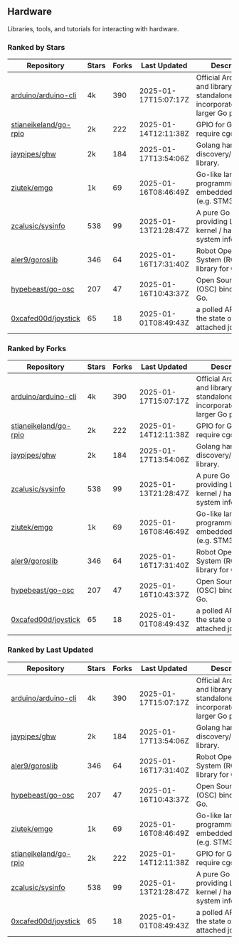 ## Hardware

Libraries, tools, and tutorials for interacting with hardware.

### Ranked by Stars

| Repository | Stars | Forks | Last Updated | Description | 
|------------|-------|-------|--------------|-------------|
| [arduino/arduino-cli](https://github.com/arduino/arduino-cli) | 4k | 390 | 2025-01-17T15:07:17Z |  Official Arduino CLI and library. Can run standalone, or be incorporated into larger Go projects. |
| [stianeikeland/go-rpio](https://github.com/stianeikeland/go-rpio) | 2k | 222 | 2025-01-14T12:11:38Z |  GPIO for Go, doesn't require cgo. |
| [jaypipes/ghw](https://github.com/jaypipes/ghw) | 2k | 184 | 2025-01-17T13:54:06Z |  Golang hardware discovery/inspection library. |
| [ziutek/emgo](https://github.com/ziutek/emgo) | 1k | 69 | 2025-01-16T08:46:49Z |  Go-like language for programming embedded systems (e.g. STM32 MCU). |
| [zcalusic/sysinfo](https://github.com/zcalusic/sysinfo) | 538 | 99 | 2025-01-13T21:28:47Z |  A pure Go library providing Linux OS / kernel / hardware system information. |
| [aler9/goroslib](https://github.com/aler9/goroslib) | 346 | 64 | 2025-01-16T17:31:40Z |  Robot Operating System (ROS) library for Go. |
| [hypebeast/go-osc](https://github.com/hypebeast/go-osc) | 207 | 47 | 2025-01-16T10:43:37Z |  Open Sound Control (OSC) bindings for Go. |
| [0xcafed00d/joystick](https://github.com/0xcafed00d/joystick) | 65 | 18 | 2025-01-01T08:49:43Z |  a polled API to read the state of an attached joystick. |

### Ranked by Forks

| Repository | Stars | Forks | Last Updated | Description | 
|------------|-------|-------|--------------|-------------|
| [arduino/arduino-cli](https://github.com/arduino/arduino-cli) | 4k | 390 | 2025-01-17T15:07:17Z |  Official Arduino CLI and library. Can run standalone, or be incorporated into larger Go projects. |
| [stianeikeland/go-rpio](https://github.com/stianeikeland/go-rpio) | 2k | 222 | 2025-01-14T12:11:38Z |  GPIO for Go, doesn't require cgo. |
| [jaypipes/ghw](https://github.com/jaypipes/ghw) | 2k | 184 | 2025-01-17T13:54:06Z |  Golang hardware discovery/inspection library. |
| [zcalusic/sysinfo](https://github.com/zcalusic/sysinfo) | 538 | 99 | 2025-01-13T21:28:47Z |  A pure Go library providing Linux OS / kernel / hardware system information. |
| [ziutek/emgo](https://github.com/ziutek/emgo) | 1k | 69 | 2025-01-16T08:46:49Z |  Go-like language for programming embedded systems (e.g. STM32 MCU). |
| [aler9/goroslib](https://github.com/aler9/goroslib) | 346 | 64 | 2025-01-16T17:31:40Z |  Robot Operating System (ROS) library for Go. |
| [hypebeast/go-osc](https://github.com/hypebeast/go-osc) | 207 | 47 | 2025-01-16T10:43:37Z |  Open Sound Control (OSC) bindings for Go. |
| [0xcafed00d/joystick](https://github.com/0xcafed00d/joystick) | 65 | 18 | 2025-01-01T08:49:43Z |  a polled API to read the state of an attached joystick. |

### Ranked by Last Updated

| Repository | Stars | Forks | Last Updated | Description | 
|------------|-------|-------|--------------|-------------|
| [arduino/arduino-cli](https://github.com/arduino/arduino-cli) | 4k | 390 | 2025-01-17T15:07:17Z |  Official Arduino CLI and library. Can run standalone, or be incorporated into larger Go projects. |
| [jaypipes/ghw](https://github.com/jaypipes/ghw) | 2k | 184 | 2025-01-17T13:54:06Z |  Golang hardware discovery/inspection library. |
| [aler9/goroslib](https://github.com/aler9/goroslib) | 346 | 64 | 2025-01-16T17:31:40Z |  Robot Operating System (ROS) library for Go. |
| [hypebeast/go-osc](https://github.com/hypebeast/go-osc) | 207 | 47 | 2025-01-16T10:43:37Z |  Open Sound Control (OSC) bindings for Go. |
| [ziutek/emgo](https://github.com/ziutek/emgo) | 1k | 69 | 2025-01-16T08:46:49Z |  Go-like language for programming embedded systems (e.g. STM32 MCU). |
| [stianeikeland/go-rpio](https://github.com/stianeikeland/go-rpio) | 2k | 222 | 2025-01-14T12:11:38Z |  GPIO for Go, doesn't require cgo. |
| [zcalusic/sysinfo](https://github.com/zcalusic/sysinfo) | 538 | 99 | 2025-01-13T21:28:47Z |  A pure Go library providing Linux OS / kernel / hardware system information. |
| [0xcafed00d/joystick](https://github.com/0xcafed00d/joystick) | 65 | 18 | 2025-01-01T08:49:43Z |  a polled API to read the state of an attached joystick. |

